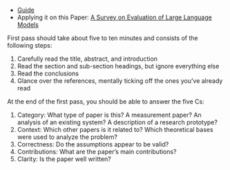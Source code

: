 * [Guide](https://web.stanford.edu/class/ee384m/Handouts/HowtoReadPaper.pdf)
* Applying it on this Paper: [A Survey on Evaluation of Large Language Models](https://arxiv.org/pdf/2307.03109)

First pass should take about five to ten minutes and consists of the following steps:
1. Carefully read the title, abstract, and introduction
2. Read the section and sub-section headings, but ignore
everything else
3. Read the conclusions
4. Glance over the references, mentally ticking off the
ones you’ve already read

At the end of the first pass, you should be able to answer
the five Cs:
1. Category: What type of paper is this? A measurement paper? An analysis of an existing system? A
description of a research prototype?
2. Context: Which other papers is it related to? Which
theoretical bases were used to analyze the problem?
3. Correctness: Do the assumptions appear to be valid?
4. Contributions: What are the paper’s main contributions?
5. Clarity: Is the paper well written?
